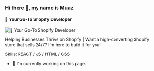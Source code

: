 ### Hi there 👋, my name is Muaz
#### 🛒 Your Go-To Shopify Developer
![🛒 Your Go-To Shopify Developer](https://scontent.frjh5-1.fna.fbcdn.net/v/t39.30808-6/524327340_2498694803822495_4611970988115979201_n.png?stp=dst-png_s960x960&_nc_cat=104&ccb=1-7&_nc_sid=cc71e4&_nc_eui2=AeHxjiWb48q_fl3YuIDqkrr1jDG3p9t-YTqMMben235hOgISXXocZv-_GrHFsev0WqdzF36ivBVCZfhFGn2TKBAm&_nc_ohc=9jSjR_-UvCIQ7kNvwGrGNFu&_nc_oc=AdkLMy3Oa_KXTKyMYs-pIgLtRCyuRiegXB-a5pgyK6B3qaYC6ZIhVTauhADBDA9_gfc&_nc_zt=23&_nc_ht=scontent.frjh5-1.fna&_nc_gid=ZN82N4pEMldawcSBZfm--Q&oh=00_AfXqybiHZTIeaxq3Y3HMxFcqscN02lQt7p320HzFtJzAXQ&oe=68A096AB)

Helping Businesses Thrive on Shopify | Want a high-converting Shopify store that sells 24/7? I’m here to build it for you!

Skills: REACT / JS / HTML / CSS

- 🔭 I’m currently working on this page. 




